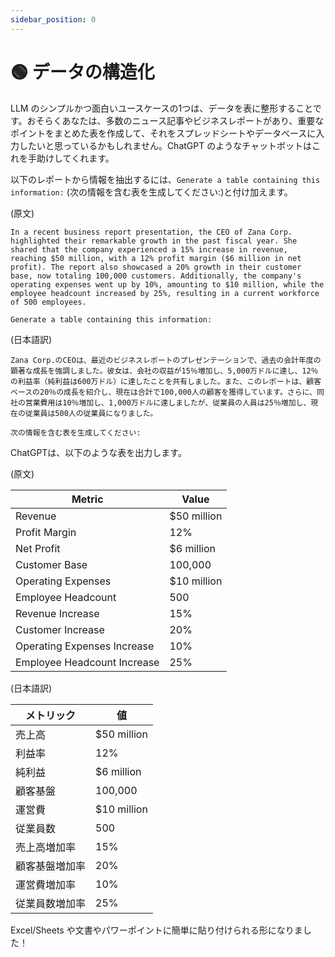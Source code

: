 ```yaml
---
sidebar_position: 0
---
```


# 🟢 データの構造化

LLM のシンプルかつ面白いユースケースの1つは、データを表に整形することです。おそらくあなたは、多数のニュース記事やビジネスレポートがあり、重要なポイントをまとめた表を作成して、それをスプレッドシートやデータベースに入力したいと思っているかもしれません。ChatGPT のようなチャットボットはこれを手助けしてくれます。

以下のレポートから情報を抽出するには、`Generate a table containing this information:` (次の情報を含む表を生成してください:)と付け加えます。

(原文)

```text
In a recent business report presentation, the CEO of Zana Corp. highlighted their remarkable growth in the past fiscal year. She shared that the company experienced a 15% increase in revenue, reaching $50 million, with a 12% profit margin ($6 million in net profit). The report also showcased a 20% growth in their customer base, now totaling 100,000 customers. Additionally, the company's operating expenses went up by 10%, amounting to $10 million, while the employee headcount increased by 25%, resulting in a current workforce of 500 employees. 

Generate a table containing this information:
```

(日本語訳)

```
Zana Corp.のCEOは、最近のビジネスレポートのプレゼンテーションで、過去の会計年度の顕著な成長を強調しました。彼女は、会社の収益が15％増加し、5,000万ドルに達し、12％の利益率（純利益は600万ドル）に達したことを共有しました。また、このレポートは、顧客ベースの20％の成長を紹介し、現在は合計で100,000人の顧客を獲得しています。さらに、同社の営業費用は10％増加し、1,000万ドルに達しましたが、従業員の人員は25％増加し、現在の従業員は500人の従業員になりました。

次の情報を含む表を生成してください:
```

ChatGPTは、以下のような表を出力します。

(原文)

| Metric | Value |
|-------|------|
| Revenue | $50 million |
| Profit Margin | 12% |
| Net Profit | $6 million |
| Customer Base | 100,000 |
| Operating Expenses | $10 million |
| Employee Headcount | 500 |
| Revenue Increase | 15% |
| Customer Increase | 20% |
| Operating Expenses Increase | 10% |
| Employee Headcount Increase | 25% |

(日本語訳)

| メトリック | 値 |
|-------|------|
| 売上高 | $50 million |
| 利益率 | 12% |
| 純利益 | $6 million |
| 顧客基盤 | 100,000 |
| 運営費 | $10 million |
| 従業員数 | 500 |
| 売上高増加率 | 15% |
| 顧客基盤増加率 | 20% |
| 運営費増加率 | 10% |
| 従業員数増加率 | 25% |


Excel/Sheets や文書やパワーポイントに簡単に貼り付けられる形になりました！
